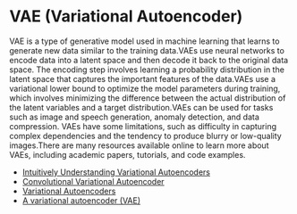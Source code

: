 # VAE (Variational Autoencoder)

VAE is a type of generative model used in machine learning that learns to generate new data similar to the training data.VAEs use neural networks to encode data into a latent space and then decode it back to the original data space.
The encoding step involves learning a probability distribution in the latent space that captures the important features of the data.VAEs use a variational lower bound to optimize the model parameters during training, which involves minimizing the difference between the actual distribution of the latent variables and a target distribution.VAEs can be used for tasks such as image and speech generation, anomaly detection, and data compression.
VAEs have some limitations, such as difficulty in capturing complex dependencies and the tendency to produce blurry or low-quality images.There are many resources available online to learn more about VAEs, including academic papers, tutorials, and code examples.

- [Intuitively Understanding Variational Autoencoders](https://towardsdatascience.com/intuitively-understanding-variational-autoencoders-1bfe67eb5daf)
- [Convolutional Variational Autoencoder](https://www.tensorflow.org/tutorials/generative/cvae)
- [Variational Autoencoders ](https://www.youtube.com/watch?v=FzYBn1slG8w)
- [A variational autoencoder (VAE)](https://www.jeremyjordan.me/variational-autoencoders/)